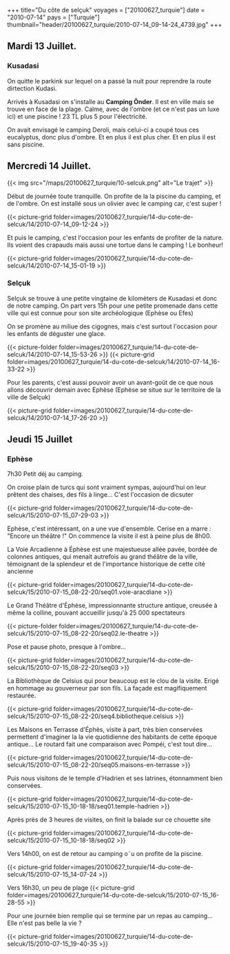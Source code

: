 +++
title="Du côte de selçuk"
voyages = ["20100627_turquie"]
date = "2010-07-14"
pays = ["Turquie"]
thumbnail="header/20100627_turquie/2010-07-14_09-14-24_4739.jpg"
+++


## Mardi 13 Juillet.
 
### Kusadasi

On quitte le parkink sur lequel on a passé la nuit pour reprendre la route dirtection Kudasi.

Arrivés à Kusadasi on s'installe au **Camping Önder**. Il est en ville mais se trouve en face de la plage. Calme, avec de l'ombre (et ce n'est pas un luxe ici) et une piscine !  23 TL plus 5 pour l'électricité.

On avait envisagé le camping Deroli, mais celui-ci a coupé tous ces eucalyptus, donc plus d'ombre. Et en plus il est plus cher. Et en plus il est sans piscine.

## Mercredi 14 Juillet.

{{< img src="/maps/20100627_turquie/10-selcuk.png" alt="Le trajet" >}}

Début de journée toute tranquille. On profite de la la piscine du camping, et de l'ombre. On est installé sous un olivier avec le camping car, c'est super !

{{< picture-grid folder=images/20100627_turquie/14-du-cote-de-selcuk/14/2010-07-14_09-12-24 >}}

Et puis le camping, c'est l'occasion pour les enfants de profiter de la nature. Ils voient des crapauds mais aussi une tortue dans le camping ! Le bonheur!

{{< picture-grid folder=images/20100627_turquie/14-du-cote-de-selcuk/14/2010-07-14_15-01-19 >}}

### Selçuk

Selçuk se trouve à une petite vingtaine de kilomèters de Kusadasi et donc de notre camping.
On part vers 15h pour une petite promenade dans cette ville qui est connue pour son site archéologique (Ephèse ou Efes)

On se promène au miliue des cigognes, mais c'est surtout l'occasion pour les enfants de déguster une glace. 

{{< picture-folder folder=images/20100627_turquie/14-du-cote-de-selcuk/14/2010-07-14_15-53-26 >}}
{{< picture-grid folder=images/20100627_turquie/14-du-cote-de-selcuk/14/2010-07-14_16-33-22 >}}

Pour les parents, c'est aussi pouvoir avoir un avant-goût de ce que nous allons découvrir demain avec Ephèse (Ephèse se situe sur le territoire de la ville de Selçuk)

{{< picture-grid folder=images/20100627_turquie/14-du-cote-de-selcuk/14/2010-07-14_17-26-20 >}}


## Jeudi 15 Juillet

### Ephèse

7h30 Petit déj au camping. 

On croise plain de turcs qui sont vraiment sympas, aujourd'hui on leur prêtent des chaises, des fils à linge... C'est l'occasion de dicsuter


{{< picture-grid folder=images/20100627_turquie/14-du-cote-de-selcuk/15/2010-07-15_07-29-03 >}}


Ephèse, c'est intéressant, on a une vue d'ensemble. Cerise en a marre : "Encore un théâtre !" On commence la visite il est à peine plus de 8h00.

La Voie Arcadienne à Éphèse est une majestueuse allée pavée, bordée de colonnes antiques, qui menait autrefois au grand théâtre de la ville, témoignant de la splendeur et de l'importance historique de cette cité ancienne

{{< picture-grid folder=images/20100627_turquie/14-du-cote-de-selcuk/15/2010-07-15_08-22-20/seq01.voie-aracdiane >}}

Le Grand Théâtre d'Éphèse, impressionnante structure antique, creusée à même la colline, pouvant accueillir jusqu'à 25 000 spectateurs

{{< picture-folder folder=images/20100627_turquie/14-du-cote-de-selcuk/15/2010-07-15_08-22-20/seq02.le-theatre >}}

Pose et pause photo, presque à l'ombre...

{{< picture-grid folder=images/20100627_turquie/14-du-cote-de-selcuk/15/2010-07-15_08-22-20/seq03 >}}


La Bibliothèque de Celsius qui pour beaucoup est le clou de la visite. Erigé en hommage au gouverneur par son fils. La façade est magifiquement restaurée.

{{< picture-grid folder=images/20100627_turquie/14-du-cote-de-selcuk/15/2010-07-15_08-22-20/seq4.bibliotheque.celsius >}}

Les Maisons en Terrasse d'Éphès, visite à part, très bien conservées permettent d'imaginer la la vie quotidienne des habitants de cette époque antique... Le routard fait une comparaison avec Pompéi, c'est tout dire... 

{{< picture-grid folder=images/20100627_turquie/14-du-cote-de-selcuk/15/2010-07-15_08-22-20/seq05.maisons-en-terrasse >}}

Puis nous visitons de le temple d'Hadrien et ses latrines, étonnamment bien conservées.

{{< picture-grid folder=images/20100627_turquie/14-du-cote-de-selcuk/15/2010-07-15_10-18-18/seq01.temple-hadrien >}}

Après près de 3 heures de visites, on finit la balade sur ce chouette site

{{< picture-grid folder=images/20100627_turquie/14-du-cote-de-selcuk/15/2010-07-15_10-18-18/seq02 >}}

Vers 14h00, on est de retour au camping o˜u on profite de la piscine.

{{< picture-grid folder=images/20100627_turquie/14-du-cote-de-selcuk/15/2010-07-15_14-07-24 >}}

Vers 16h30, un peu de plage
{{< picture-grid folder=images/20100627_turquie/14-du-cote-de-selcuk/15/2010-07-15_16-28-55 >}}

Pour une journée bien remplie qui se termine par un repas au camping... Elle n'est pas belle la vie ?

{{< picture-grid folder=images/20100627_turquie/14-du-cote-de-selcuk/15/2010-07-15_19-40-35 >}}
